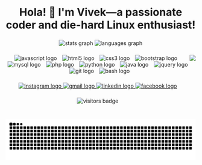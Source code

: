 <h1 align="center">Hola! 👋 I'm Vivek—a passionate coder and die-hard Linux enthusiast!</h1>

###

<div align="center">
  <img src="https://github-readme-stats.vercel.app/api?username=vivisn00b&hide_title=false&hide_rank=false&show_icons=true&include_all_commits=true&count_private=true&disable_animations=false&theme=codeSTACKr&locale=en&hide_border=true" height="170" alt="stats graph"  />
  <img src="https://github-readme-stats.vercel.app/api/top-langs?username=vivisn00b&locale=en&hide_title=false&layout=compact&card_width=320&langs_count=8&theme=codeSTACKr&hide_border=true" height="170" alt="languages graph"  />
</div>

###

<img align="right" height="165" src="https://i.imgflip.com/9o9suf.gif"  />

###

<div align="center">
  <img src="https://cdn.jsdelivr.net/gh/devicons/devicon/icons/javascript/javascript-original.svg" height="46" alt="javascript logo"  />
  <img width="6" />
  <img src="https://cdn.jsdelivr.net/gh/devicons/devicon/icons/html5/html5-original.svg" height="46" alt="html5 logo"  />
  <img width="6" />
  <img src="https://cdn.jsdelivr.net/gh/devicons/devicon/icons/css3/css3-original.svg" height="46" alt="css3 logo"  />
  <img width="6" />
  <img src="https://cdn.jsdelivr.net/gh/devicons/devicon/icons/bootstrap/bootstrap-original.svg" height="46" alt="bootstrap logo"  />
  <img width="6" />
  <img src="https://cdn.jsdelivr.net/gh/devicons/devicon/icons/mysql/mysql-original.svg" height="46" alt="mysql logo"  />
  <img width="6" />
  <img src="https://cdn.jsdelivr.net/gh/devicons/devicon/icons/php/php-original.svg" height="46" alt="php logo"  />
  <img width="6" />
  <img src="https://cdn.jsdelivr.net/gh/devicons/devicon/icons/python/python-original.svg" height="46" alt="python logo"  />
  <img width="6" />
  <img src="https://cdn.jsdelivr.net/gh/devicons/devicon/icons/java/java-original.svg" height="46" alt="java logo"  />
  <img width="6" />
  <img src="https://cdn.jsdelivr.net/gh/devicons/devicon/icons/jquery/jquery-original.svg" height="46" alt="jquery logo"  />
  <img width="6" />
  <img src="https://cdn.jsdelivr.net/gh/devicons/devicon/icons/git/git-original.svg" height="46" alt="git logo"  />
  <img width="6" />
  <img src="https://cdn.jsdelivr.net/gh/devicons/devicon/icons/bash/bash-original.svg" height="46" alt="bash logo"  />
</div>

###

<div align="center">
  <a href="https://www.instagram.com/viiivxk" target="_blank">
    <img src="https://img.shields.io/static/v1?message=Instagram&logo=instagram&label=&color=E4405F&logoColor=white&labelColor=&style=flat" height="29" alt="instagram logo"  />
  </a>
  <a href="mailto:deyv40010@gmail.com" target="_blank">
    <img src="https://img.shields.io/static/v1?message=Gmail&logo=gmail&label=&color=D14836&logoColor=white&labelColor=&style=flat" height="29" alt="gmail logo"  />
  </a>
  <a href="https://www.linkedin.com/in/vivek-dey-69385325b" target="_blank">
    <img src="https://img.shields.io/static/v1?message=LinkedIn&logo=linkedin&label=&color=0077B5&logoColor=white&labelColor=&style=flat" height="29" alt="linkedin logo"  />
  </a>
  <a href="https://www.facebook.com/vivek.dey1515" target="_blank">
    <img src="https://img.shields.io/static/v1?message=Facebook&logo=facebook&label=&color=1877F2&logoColor=white&labelColor=&style=flat" height="29" alt="facebook logo"  />
  </a>
</div>

###

<div align="center">
  <img src="https://visitor-badge.laobi.icu/badge?page_id=vivisn00b.vivisn00b&" height="24" alt="visitors badge"  />
</div>

###

<br clear="both">

<img src="https://raw.githubusercontent.com/vivisn00b/vivisn00b/output/snake.svg" alt="Snake animation" />

###
<!---
vivisn00b/vivisn00b is a ✨ special ✨ repository because its `README.md` (this file) appears on your GitHub profile.
You can click the Preview link to take a look at your changes.
--->
